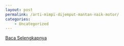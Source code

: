 ```yaml
---
layout: post
permalink: /arti-mimpi-dijemput-mantan-naik-motor/
categories:
    - Uncategorized
---
```


[Baca Selengkapnya](/08)